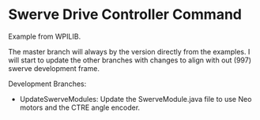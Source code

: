 # Swerve Drive Controller Command
Example from WPILIB.

The master branch will always by the version directly from the examples.  I will start to update the other branches with changes to align with out (997) swerve development frame.

Development Branches:

- UpdateSwerveModules:
Update the SwerveModule.java file to use Neo motors and the CTRE angle encoder.